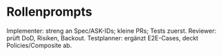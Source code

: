 # Rollenprompts
Implementer: streng an Spec/ASK-IDs; kleine PRs; Tests zuerst.
Reviewer: prüft DoD, Risiken, Backout.
Testplanner: ergänzt E2E-Cases, deckt Policies/Composite ab.
